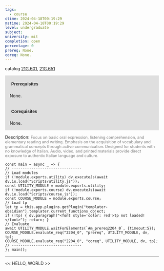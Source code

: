 ```yaml
---
tags:
  - course
ctime: 2024-04-18T00:19:29
mstime: 2024-04-18T00:19:29
level: undergraduate
subject: 
university: mit
completion: open
percentage: 0
prereq: None.
coreq: None.
---
```


catalog [21G.601](http://student.mit.edu/catalog/m21Gg.html#21G.601), [21G.651](http://student.mit.edu/catalog/m21Gg.html#21G.651)

<span style="display: block; padding: 15px; background-color: rgb(100, 100, 100, 0.2);"><font id="m_prereq2204_0" style="display: block; font-family: Arial, sans-serif; font-weight: bold; padding: 5px">Prerequisites</font><br><span id="prereq2204_0">None.</span></span>
<span style="display: block; padding: 15px; background-color: rgb(100, 100, 100, 0.2);"><font id="m_coreq2204_0" style="display: block; font-family: Arial, sans-serif; font-weight: bold; padding: 5px">Corequisites</font><br><span id="coreq2204_0">None.</span></span>

<font style="">Description:</font>
<font style="color: grey; font-size: 0.8rem;">Focus on basic oral expression, listening comprehension, and elementary reading and writing. Emphasis on the acquisition of vocabulary and grammatical concepts through active communication. Designed for students with no knowledge of Italian. Audio, video, and printed materials provide direct exposure to authentic Italian language and culture.</font>

```dataviewjs
const main = async _ => {
// --------------------------------
// Load modules
if (!module.exports.utility) dv.executeJs(await dv.io.load("Scripts/utility.js"));
const UTILITY_MODULE = module.exports.utility;
if (!module.exports.course) dv.executeJs(await dv.io.load("Scripts/course.js"));
const COURSE_MODULE = module.exports.course;
// Load tp
let tp = this.app.plugins.getPlugin("templater-obsidian").templater.current_functions_object;
if (!tp) { dv.paragraph("<font style='color: red'>tp not loaded!</font>"); return; }
// Evaluate
await UTILITY_MODULE.waitForElements(`#m_prereq2204_0`, {timeout:5});
COURSE_MODULE.evaluate_req("2204_0", "prereq", UTILITY_MODULE, dv, tp);
COURSE_MODULE.evaluate_req("2204_0", "coreq", UTILITY_MODULE, dv, tp);
// --------------------------------
}; main();
```

---

<< HELLO, WORLD >>
